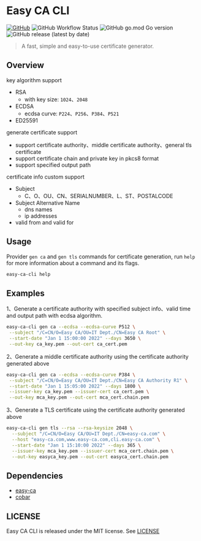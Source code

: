 # Easy CA CLI

[![GitHub](https://img.shields.io/github/license/c3b2a7/easy-ca-cli)](https://github.com/c3b2a7/easy-ca-cli/blob/master/LICENSE)
![GitHub Workflow Status](https://img.shields.io/github/actions/workflow/status/c3b2a7/easy-ca-cli/build.yml)
![GitHub go.mod Go version](https://img.shields.io/github/go-mod/go-version/c3b2a7/easy-ca-cli)
![GitHub release (latest by date)](https://img.shields.io/github/v/release/c3b2a7/easy-ca-cli)

> A fast, simple and easy-to-use certificate generator.

## Overview

key algorithm support

- RSA
    - with key size: `1024`、`2048`
- ECDSA
    - ecdsa curve: `P224`、`P256`、`P384`、`P521`
- ED25591

generate certificate support

- support certificate authority、middle certificate authority、general tls certificate
- support certificate chain and private key in pkcs8 format
- support specified output path

certificate info custom support

- Subject
    - C、O、OU、CN、SERIALNUMBER、L、ST、POSTALCODE
- Subject Alternative Name
    - dns names
    - ip addresses
- valid from and valid for

## Usage

Provider `gen ca` and `gen tls` commands for certificate generation, run `help` for more information about a command and
its flags.

```bash
easy-ca-cli help
```

## Examples

1、Generate a certificate authority with specified subject info、valid time and output path with ecdsa algorithm.

```bash
easy-ca-cli gen ca --ecdsa --ecdsa-curve P512 \
 --subject "/C=CN/O=Easy CA/OU=IT Dept./CN=Easy CA Root" \
 --start-date "Jan 1 15:00:00 2022" --days 3650 \
 --out-key ca_key.pem --out-cert ca_cert.pem
```

2、Generate a middle certificate authority using the certificate authority generated above

```bash
easy-ca-cli gen ca --ecdsa --ecdsa-curve P384 \
 --subject "/C=CN/O=Easy CA/OU=IT Dept./CN=Easy CA Authority R1" \
 --start-date "Jan 1 15:05:00 2022" --days 1800 \
 --issuer-key ca_key.pem --issuer-cert ca_cert.pem \
 --out-key mca_key.pem --out-cert mca_cert.chain.pem
```

3、Generate a TLS certificate using the certificate authority generated above

```bash
easy-ca-cli gen tls --rsa --rsa-keysize 2048 \
  --subject "/C=CN/O=Easy CA/OU=IT Dept./CN=easy-ca.com" \
  --host "easy-ca.com,www.easy-ca.com,cli.easy-ca.com" \
  --start-date "Jan 1 15:10:00 2022" --days 365 \
  --issuer-key mca_key.pem --issuer-cert mca_cert.chain.pem \
  --out-key easyca_key.pem --out-cert easyca_cert.chain.pem
```

## Dependencies

- [easy-ca](https://github.com/c3b2a7/easy-ca)
- [cobar](https://github.com/spf13/cobra)

## LICENSE

Easy CA CLI is released under the MIT license. See [LICENSE](https://github.com/c3b2a7/easy-ca-cli/blob/main/LICENSE)